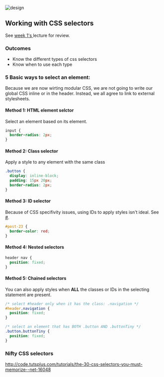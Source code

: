 ![design](http://i.imgur.com/fnUnH7d.png)

## Working with CSS selectors

See [week 1's ](https://github.com/wdi-sf-fall/notes/tree/master/week_01_fundamentals/day_2_productivity_htmlcssbootstrap/dusk_html_css%20and%20bootstrap#css) lecture for review.

### Outcomes
- Know the different types of css selectors
- Know when to use each type

### 5 Basic ways to select an element:
Because we are now wirting modular CSS, we are not going to write our global CSS inline or in the header. Instead, we all agree to link to external stylesheets.

#### Method 1: HTML element selctor
Select an element based on its element. 
```css
input {
  border-radius: 2px;
}
```
#### Method 2: Class selector
Apply a style to any element with the same class
```css
.button {
  display: inline-block;
  padding: 15px 20px;
  border-radius: 2px;
}
```
#### Method 3: ID selector
Because of CSS specifivity issues, using IDs to apply styles isn't ideal. See [#](html).
```css
#post-23 {
  border-color: red;
}
```

#### Method 4: Nested selectors
```css
header nav {
  position: fixed;
}
```

#### Method 5: Chained selectors
You can also apply styles when **ALL** the classes or IDs in the selecting statement are present. 
```css
/* select #header only when it has the class: .navigation */
#header.navigation {
  position: fixed;
}

/* select an element that has BOTH .button AND .buttonTiny */
.button.buttonTiny {
  position: fixed;
}
```

### Nifty CSS selectors

http://code.tutsplus.com/tutorials/the-30-css-selectors-you-must-memorize--net-16048
